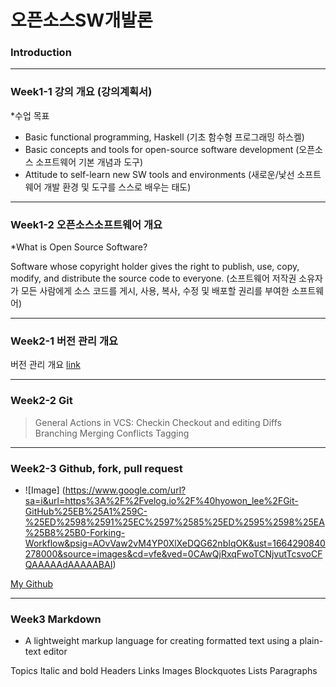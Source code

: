 # **오픈소스SW개발론**

### Introduction

-------------
### Week1-1 강의 개요 (강의계획서)
*수업 목표 

-	Basic functional programming, Haskell 
(기초 함수형 프로그래밍 하스켈)
-	Basic concepts and tools for open-source software development
(오픈소스 소프트웨어 기본 개념과 도구)
-	Attitude to self-learn new SW tools and environments
(새로운/낯선 소프트웨어 개발 환경 및 도구를 스스로 배우는 태도)

-------------
### Week1-2 오픈소스소프트웨어 개요
*What is Open Source Software?

Software whose copyright holder gives the right to publish, use, copy, modify, and distribute the source code to everyone. 
(소프트웨어 저작권 소유자가 모든 사람에게 소스 코드를 게시, 사용, 복사, 수정 및      배포할 권리를 부여한 소프트웨어)

-------------
### Week2-1 버전 관리 개요

버전 관리 개요 [link](https://youtu.be/OofKuTr2zPo) 

-------------
### Week2-2 Git
> General Actions in VCS: Checkin
> Checkout and editing
> Diffs
> Branching
> Merging
> Conflicts
> Tagging

-------------
### Week2-3 Github, fork, pull request
* ![Image] (https://www.google.com/url?sa=i&url=https%3A%2F%2Fvelog.io%2F%40hyowon_lee%2FGit-GitHub%25EB%25A1%259C-%25ED%2598%2591%25EC%2597%2585%25ED%2595%2598%25EA%25B8%25B0-Forking-Workflow&psig=AOvVaw2vM4YP0XlXeDQG62nbIqOK&ust=1664290840278000&source=images&cd=vfe&ved=0CAwQjRxqFwoTCNjvutTcsvoCFQAAAAAdAAAAABAI)

[My Github](https://github.com/johaewon)

-------------
### Week3     Markdown
* A lightweight markup language for creating formatted text using a plain-text editor

Topics
Italic and bold 
Headers
Links
Images
Blockquotes
Lists
Paragraphs



